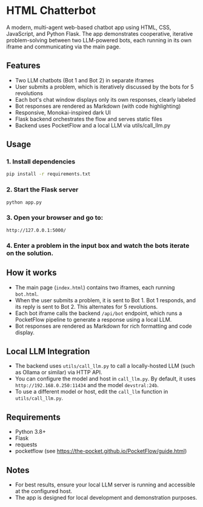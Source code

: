# HTML Chatterbot

A modern, multi-agent web-based chatbot app using HTML, CSS, JavaScript, and Python Flask. The app demonstrates cooperative, iterative problem-solving between two LLM-powered bots, each running in its own iframe and communicating via the main page.

## Features
- Two LLM chatbots (Bot 1 and Bot 2) in separate iframes
- User submits a problem, which is iteratively discussed by the bots for 5 revolutions
- Each bot's chat window displays only its own responses, clearly labeled
- Bot responses are rendered as Markdown (with code highlighting)
- Responsive, Monokai-inspired dark UI
- Flask backend orchestrates the flow and serves static files
- Backend uses PocketFlow and a local LLM via utils/call_llm.py

## Usage

### 1. Install dependencies
```sh
pip install -r requirements.txt
```

### 2. Start the Flask server
```sh
python app.py
```

### 3. Open your browser and go to:
```
http://127.0.0.1:5000/
```

### 4. Enter a problem in the input box and watch the bots iterate on the solution.

## How it works
- The main page (`index.html`) contains two iframes, each running `bot.html`.
- When the user submits a problem, it is sent to Bot 1. Bot 1 responds, and its reply is sent to Bot 2. This alternates for 5 revolutions.
- Each bot iframe calls the backend `/api/bot` endpoint, which runs a PocketFlow pipeline to generate a response using a local LLM.
- Bot responses are rendered as Markdown for rich formatting and code display.

## Local LLM Integration
- The backend uses `utils/call_llm.py` to call a locally-hosted LLM (such as Ollama or similar) via HTTP API.
- You can configure the model and host in `call_llm.py`. By default, it uses `http://192.168.0.250:11434` and the model `devstral:24b`.
- To use a different model or host, edit the `call_llm` function in `utils/call_llm.py`.

## Requirements
- Python 3.8+
- Flask
- requests
- pocketflow (see https://the-pocket.github.io/PocketFlow/guide.html)

## Notes
- For best results, ensure your local LLM server is running and accessible at the configured host.
- The app is designed for local development and demonstration purposes.
